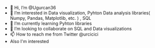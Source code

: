 - 👋 Hi, I’m @Ugurcan36
- 👀 I’m interested in Data visualization, Pyhton Data analysis libraries( Numpy, Pandas, Matplotlib, etc. ) , SQL
- 🌱 I’m currently learning Pyhton libraries
- 💞️ I’m looking to collaborate on SQL and Data visualizations
- 📫 How to reach me from Twitter @urcicici
- Also I'm interested 

<!---
Ugurcan36/Ugurcan36 is a ✨ special ✨ repository because its `README.md` (this file) appears on your GitHub profile.
You can click the Preview link to take a look at your changes.
--->
